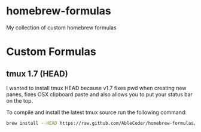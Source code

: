 homebrew-formulas
=================

My collection of custom homebrew formulas

# Custom Formulas

## tmux 1.7 (HEAD)

I wanted to install tmux HEAD because v1.7 fixes pwd when creating new panes, fixes OSX clipboard paste and also allows you to put your status bar on the top.

To compile and install the latest tmux source run the following command:

```bash
brew install --HEAD https://raw.github.com/AbleCoder/homebrew-formulas/master/tmux.rb
```